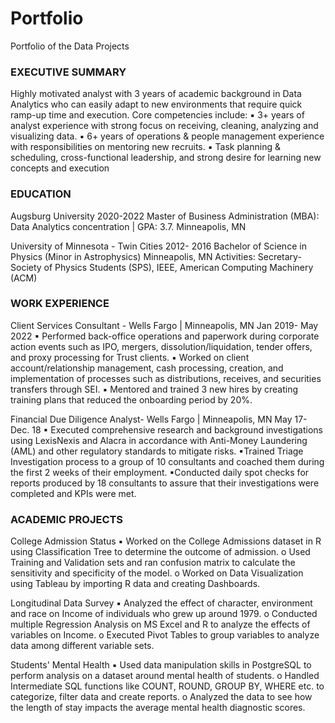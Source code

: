 # Portfolio
Portfolio of the Data Projects

### EXECUTIVE SUMMARY
Highly motivated analyst with 3 years of academic background in Data Analytics who can easily adapt to new environments that require quick ramp-up time and execution. Core competencies include:
▪ 3+ years of analyst experience with strong focus on receiving, cleaning, analyzing and visualizing data.
▪ 6+ years of operations & people management experience with responsibilities on mentoring new recruits.
▪ Task planning & scheduling, cross-functional leadership, and strong desire for learning new concepts and execution


### EDUCATION

Augsburg University 2020-2022
Master of Business Administration (MBA): Data Analytics concentration | GPA: 3.7. Minneapolis, MN

University of Minnesota - Twin Cities 2012- 2016
Bachelor of Science in Physics (Minor in Astrophysics) Minneapolis, MN
Activities: Secretary- Society of Physics Students (SPS), IEEE, American Computing Machinery (ACM)


### WORK EXPERIENCE

Client Services Consultant - Wells Fargo | Minneapolis, MN       Jan 2019- May 2022
▪ Performed back-office operations and paperwork during corporate action events such as IPO, mergers, dissolution/liquidation, tender offers, and proxy processing for Trust clients.
▪ Worked on client account/relationship management, cash processing, creation, and implementation of processes such as distributions, receives, and securities transfers through SEI.
▪ Mentored and trained 3 new hires by creating training plans that reduced the onboarding period by 20%.

Financial Due Diligence Analyst- Wells Fargo | Minneapolis, MN   May 17- Dec. 18
▪ Executed comprehensive research and background investigations using LexisNexis and Alacra in accordance with Anti-Money Laundering (AML) and other regulatory standards to mitigate risks.
▪Trained Triage Investigation process to a group of 10 consultants and coached them during the first 2 weeks of their employment.
▪Conducted daily spot checks for reports produced by 18 consultants to assure that their investigations were completed and KPIs were met.


### ACADEMIC PROJECTS

College Admission Status
▪ Worked on the College Admissions dataset in R using Classification Tree to determine the outcome of admission.
        o Used Training and Validation sets and ran confusion matrix to calculate the sensitivity and specificity of the model.
        o Worked on Data Visualization using Tableau by importing R data and creating Dashboards.

Longitudinal Data Survey
▪ Analyzed the effect of character, environment and race on Income of individuals who grew up around 1979.
        o Conducted multiple Regression Analysis on MS Excel and R to analyze the effects of variables on Income.
        o Executed Pivot Tables to group variables to analyze data among different variable sets.

Students' Mental Health
▪ Used data manipulation skills in PostgreSQL to perform analysis on a dataset around mental health of students.
        o Handled Intermediate SQL functions like COUNT, ROUND, GROUP BY, WHERE etc. to categorize, filter data and create reports.
        o Analyzed the data to see how the length of stay impacts the average mental health diagnostic scores.


        
